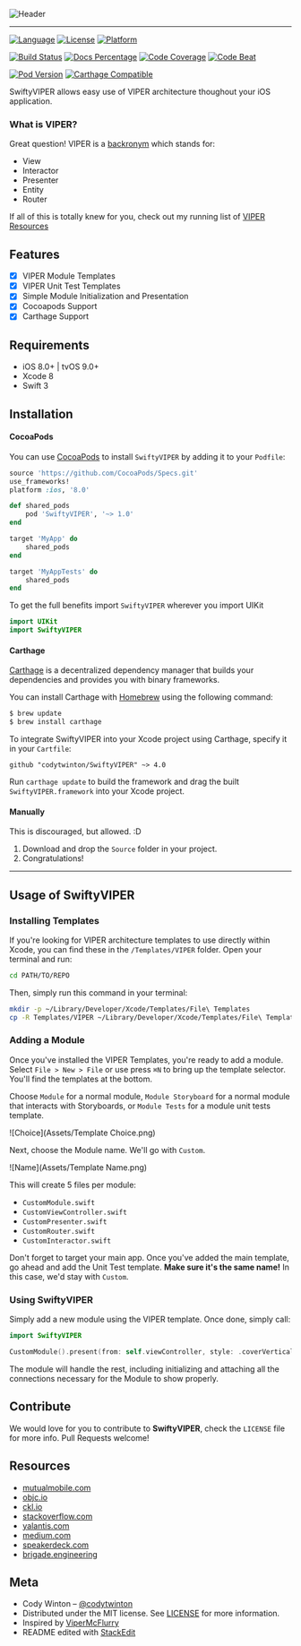 ![Header](Assets/SwiftyVIPER.png)

---

[![Language][lang-image]][lang-url]
[![License][license-image]][license-url]
[![Platform][platform-image]][cocoapod-url]

[![Build Status][build-image]][build-url]
[![Docs Percentage][docs-image]][docs-url]
[![Code Coverage][codecov-image]][codecov-url]
[![Code Beat][codebeat-image]][codebeat-url]

[![Pod Version][pod-version-image]][cocoapod-url]
[![Carthage Compatible][carthage-image]][carthage-url]


SwiftyVIPER allows easy use of VIPER architecture thoughout your iOS application.

### What is VIPER?

Great question! VIPER is a [backronym](https://en.wikipedia.org/wiki/Backronym) which stands for:

 - View
 - Interactor
 - Presenter
 - Entity
 - Router

If all of this is totally knew for you, check out my running list of [VIPER Resources](#resources)

## Features

- [x] VIPER Module Templates
- [x] VIPER Unit Test Templates
- [x] Simple Module Initialization and Presentation
- [x] Cocoapods Support
- [x] Carthage Support

## Requirements

- iOS 8.0+ | tvOS 9.0+
- Xcode 8
- Swift 3

## Installation

#### CocoaPods
You can use [CocoaPods](http://cocoapods.org/) to install `SwiftyVIPER` by adding it to your `Podfile`:

```ruby
source 'https://github.com/CocoaPods/Specs.git'
use_frameworks!
platform :ios, '8.0'

def shared_pods
	pod 'SwiftyVIPER', '~> 1.0'
end

target 'MyApp' do
	shared_pods
end

target 'MyAppTests' do
	shared_pods
end
```

To get the full benefits import `SwiftyVIPER` wherever you import UIKit

``` swift
import UIKit
import SwiftyVIPER
```

#### Carthage

[Carthage](https://github.com/Carthage/Carthage) is a decentralized dependency manager that builds your dependencies and provides you with binary frameworks.

You can install Carthage with [Homebrew](http://brew.sh/) using the following command:

```bash
$ brew update
$ brew install carthage
```

To integrate SwiftyVIPER into your Xcode project using Carthage, specify it in your `Cartfile`:

```ogdl
github "codytwinton/SwiftyVIPER" ~> 4.0
```

Run `carthage update` to build the framework and drag the built `SwiftyVIPER.framework` into your Xcode project.

#### Manually

This is discouraged, but allowed. :D

1. Download and drop the ```Source``` folder in your project.
2. Congratulations!

---

## Usage of SwiftyVIPER

### Installing Templates

If you're looking for VIPER architecture templates to use directly within Xcode, you can find these in the `/Templates/VIPER` folder. Open your terminal and run:

```bash
cd PATH/TO/REPO
```

Then, simply run this command in your terminal:

```bash
mkdir -p ~/Library/Developer/Xcode/Templates/File\ Templates
cp -R Templates/VIPER ~/Library/Developer/Xcode/Templates/File\ Templates
```

### Adding a Module

Once you've installed the VIPER Templates, you're ready to add a module. Select `File > New > File` or use press `⌘N` to bring up the template selector. You'll find the templates at the bottom.

Choose `Module` for a normal module, `Module Storyboard` for a normal module that interacts with Storyboards, or `Module Tests` for a module unit tests template.

![Choice](Assets/Template Choice.png)

Next, choose the Module name. We'll go with `Custom`.

![Name](Assets/Template Name.png)

This will create 5 files per module:

- `CustomModule.swift`
- `CustomViewController.swift`
- `CustomPresenter.swift`
- `CustomRouter.swift`
- `CustomInteractor.swift`

Don't forget to target your main app. Once you've added the main template, go ahead and add the Unit Test template. **Make sure it's the same name!** In this case, we'd stay with `Custom`.

### Using SwiftyVIPER

Simply add a new module using the VIPER template. Once done, simply call:

```swift
import SwiftyVIPER

CustomModule().present(from: self.viewController, style: .coverVertical, completion: nil)
```

The module will handle the rest, including initializing and attaching all the connections necessary for the Module to show properly.

## Contribute

We would love for you to contribute to **SwiftyVIPER**, check the ``LICENSE`` file for more info. Pull Requests welcome!

## Resources

 - [mutualmobile.com](https://mutualmobile.com/posts/meet-viper-fast-agile-non-lethal-ios-architecture-framework)
 - [objc.io](https://www.objc.io/issues/13-architecture/viper/)
 - [ckl.io](https://www.ckl.io/blog/ios-project-architecture-using-viper/)
 - [stackoverflow.com](http://stackoverflow.com/questions/35132664/why-protocols-are-used-in-both-direction-in-viper-architecture-rather-than-in-on)
 - [yalantis.com](https://yalantis.com/blog/tree-of-models-as-an-alternative-app-architecture-model/)
 - [medium.com](https://medium.com/mobile-travel-technologies/architecting-mobile-apps-with-b-viper-modules-e94e277c8d68)
 - [speakerdeck.com](https://speakerdeck.com/sergigracia/clean-architecture-viper)
 - [brigade.engineering](https://brigade.engineering/brigades-experience-using-an-mvc-alternative-36ef1601a41f#.tezoetq87)

## Meta

- Cody Winton – [@codytwinton](https://twitter.com/codytwinton)
- Distributed under the MIT license. See [LICENSE][license-url] for more information.
- Inspired by [ViperMcFlurry](https://github.com/rambler-digital-solutions/ViperMcFlurry)
- README edited with [StackEdit](https://stackedit.io/)


[build-image]: https://travis-ci.org/codytwinton/SwiftyVIPER.svg?branch=master
[carthage-image]: https://img.shields.io/badge/Carthage-compatible-4BC51D.svg
[codebeat-image]: https://codebeat.co/badges/74c04e5b-e6a2-4baa-9e09-5b08d87dcabc
[codecov-image]: https://codecov.io/gh/codytwinton/SwiftyVIPER/branch/master/graph/badge.svg
[docs-image]: https://img.shields.io/cocoapods/metrics/doc-percent/SwiftyVIPER.svg
[lang-image]: https://img.shields.io/badge/swift-3.0-orange.svg
[license-image]: https://img.shields.io/github/license/codytwinton/SwiftyVIPER.svg
[platform-image]: https://img.shields.io/cocoapods/p/SwiftyVIPER.svg
[pod-version-image]: https://img.shields.io/cocoapods/v/SwiftyVIPER.svg


[build-url]: https://travis-ci.org/codytwinton/SwiftyVIPER
[carthage-url]: https://github.com/Carthage/Carthage
[cocoapod-url]: http://cocoapods.org/pods/SwiftyVIPER
[codebeat-url]: https://codebeat.co/projects/github-com-codytwinton-swiftyviper
[codecov-url]: https://codecov.io/gh/codytwinton/SwiftyVIPER
[docs-url]: http://cocoadocs.org/docsets/SwiftyVIPER
[homepage-url]: https://github.com/codytwinton/SwiftyVIPER
[lang-url]: https://swift.org/
[license-url]: LICENSE
